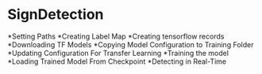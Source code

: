 # SignDetection

*Setting Paths
*Creating Label Map
*Creating tensorflow records
*Downloading TF Models
*Copying Model Configuration to Training Folder
*Updating Configuration For Transfer Learning
*Training the model
*Loading Trained Model From Checkpoint
*Detecting in Real-Time
